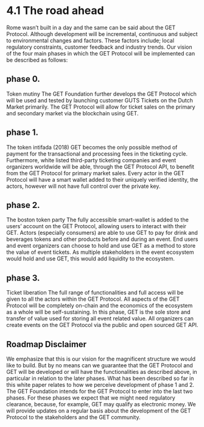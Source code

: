 # 4.1 The road ahead

Rome wasn’t built in a day and the same can be said about the GET Protocol. Although development will be incremental, continuous and subject to environmental changes and factors. These factors include; local regulatory constraints, customer feedback and industry trends. Our vision of the four main phases in which the GET Protocol will be implemented can be described as follows:

## phase 0.

  
Token mutiny The GET Foundation further develops the GET Protocol which will be used and tested by launching customer GUTS Tickets on the Dutch Market primarily. The GET Protocol will allow for ticket sales on the primary and secondary market via the blockchain using GET.

## phase 1.

  
The token intifada \(2018\) GET becomes the only possible method of payment for the transactional and processing fees in the ticketing cycle. Furthermore, white listed third-party ticketing companies and event organizers worldwide will be able, through the GET Protocol API, to benefit from the GET Protocol for primary market sales. Every actor in the GET Protocol will have a smart wallet added to their uniquely verified identity, the actors, however will not have full control over the private key.

## phase 2.

  
The boston token party The fully accessible smart-wallet is added to the users’ account on the GET Protocol, allowing users to interact with their GET. Actors \(especially consumers\) are able to use GET to pay for drink and beverages tokens and other products before and during an event. End users and event organizers can choose to hold and use GET as a method to store the value of event tickets. As multiple stakeholders in the event ecosystem would hold and use GET, this would add liquidity to the ecosystem.

## phase 3.

  
Ticket liberation The full range of functionalities and full access will be given to all the actors within the GET Protocol. All aspects of the GET Protocol will be completely on-chain and the economics of the ecosystem as a whole will be self-sustaining. In this phase, GET is the sole store and transfer of value used for storing all event related value. All organizers can create events on the GET Protocol via the public and open sourced GET API.



## Roadmap Disclaimer 

We emphasize that this is our vision for the magnificent structure we would like to build. But by no means can we guarantee that the GET Protocol and GET will be developed or will have the functionalities as described above, in particular in relation to the later phases. What has been described so far in this white paper relates to how we perceive development of phase 1 and 2. The GET Foundation intends for the GET Protocol to enter into the last two phases. For these phases we expect that we might need regulatory clearance, because, for example, GET may qualify as electronic money. We will provide updates on a regular basis about the development of the GET Protocol to the stakeholders and the GET community.

